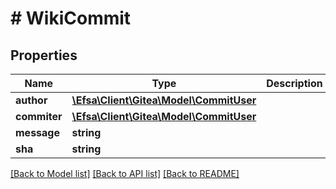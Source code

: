 # # WikiCommit

## Properties

Name | Type | Description | Notes
------------ | ------------- | ------------- | -------------
**author** | [**\Efsa\Client\Gitea\Model\CommitUser**](CommitUser.md) |  | [optional]
**commiter** | [**\Efsa\Client\Gitea\Model\CommitUser**](CommitUser.md) |  | [optional]
**message** | **string** |  | [optional]
**sha** | **string** |  | [optional]

[[Back to Model list]](../../README.md#models) [[Back to API list]](../../README.md#endpoints) [[Back to README]](../../README.md)
